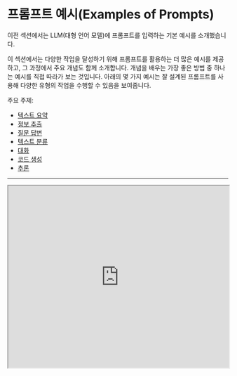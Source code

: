 # 프롬프트 예시(Examples of Prompts)

이전 섹션에서는 LLM(대형 언어 모델)에 프롬프트를 입력하는 기본 예시를 소개했습니다.

이 섹션에서는 다양한 작업을 달성하기 위해 프롬프트를 활용하는 더 많은 예시를 제공하고, 그 과정에서 주요 개념도 함께 소개합니다. 개념을 배우는 가장 좋은 방법 중 하나는 예시를 직접 따라가 보는 것입니다. 아래의 몇 가지 예시는 잘 설계된 프롬프트를 사용해 다양한 유형의 작업을 수행할 수 있음을 보여줍니다.

주요 주제:
- [텍스트 요약](#text-summarization)
- [정보 추출](#information-extraction)
- [질문 답변](#question-answering)
- [텍스트 분류](#text-classification)
- [대화](#conversation)
- [코드 생성](#code-generation)
- [추론](#reasoning)

---

<iframe width="100%"
  height="415px"
  src="https://www.youtube.com/embed/TBhRC4Dath4?si=6nwh0GuYAOv1H6yT" allow="accelerometer; autoplay; clipboard-write; encrypted-media; gyroscope; picture-in-picture"
  allowFullScreen
  />

<Callout type="info" emoji="🎓">
프롬프팅 기법과 예시에 대해 더 배우고 싶다면 새로운 AI 과정을 확인하세요. [지금 참여하기!](https://dair-ai.thinkific.com/)
추가 20% 할인 코드: PROMPTING20
</Callout>

## 텍스트 요약(Text Summarization)
자연어 생성(NLG)에서 표준적인 작업 중 하나는 텍스트 요약입니다. 텍스트 요약은 다양한 방식과 도메인에서 활용될 수 있습니다. 실제로, 언어 모델의 가장 유망한 응용 중 하나는 기사나 개념을 빠르고 읽기 쉬운 요약으로 만들어주는 능력입니다. 프롬프트를 활용한 기본 요약 작업을 시도해봅시다.

예를 들어, 항생제(antibiotics)에 대해 배우고 싶다면 다음과 같이 프롬프트를 작성할 수 있습니다:

*프롬프트:*
```
Explain antibiotics

A:
```

*출력:*
```
Antibiotics are a type of medication used to treat bacterial infections. They work by either killing the bacteria or preventing them from reproducing, allowing the body’s immune system to fight off the infection. Antibiotics are usually taken orally in the form of pills, capsules, or liquid solutions, or sometimes administered intravenously. They are not effective against viral infections, and using them inappropriately can lead to antibiotic resistance.
```

여기서 "A:"는 질문-답변(QA) 프롬프트 형식에서 답변이 뒤따름을 명시적으로 알리는 역할을 합니다. 이 예시에서는 그 유용성이 명확하지 않을 수 있지만, 이후 예시에서 더 자세히 다룹니다. 만약 정보가 너무 많다고 느껴진다면, 한 문장으로 요약하도록 모델에 지시할 수도 있습니다.

*프롬프트:*
```
Antibiotics are a type of medication used to treat bacterial infections. They work by either killing the bacteria or preventing them from reproducing, allowing the body’s immune system to fight off the infection. Antibiotics are usually taken orally in the form of pills, capsules, or liquid solutions, or sometimes administered intravenously. They are not effective against viral infections, and using them inappropriately can lead to antibiotic resistance.

Explain the above in one sentence:
```

*출력:*
```
Antibiotics are medications used to treat bacterial infections by either killing the bacteria or stopping them from reproducing, but they are not effective against viruses and overuse can lead to antibiotic resistance.
```

정확성에 대한 평가는 이후 가이드에서 다루겠지만, 위 예시에서 모델은 단락을 한 문장으로 요약하려고 시도했습니다. 지시를 더 정교하게 할 수도 있지만, 이는 이후 장에서 다룹니다. 잠시 멈추고 직접 실험해보는 것도 좋습니다.

---
## 정보 추출(Information Extraction)
언어 모델은 자연어 생성 및 관련 작업을 위해 훈련되었지만, 분류(classification) 등 다양한 자연어 처리(NLP) 작업도 매우 잘 수행할 수 있습니다.

아래는 주어진 단락에서 정보를 추출하는 프롬프트 예시입니다.

*프롬프트:*
```
Author-contribution statements and acknowledgements in research papers should state clearly and specifically whether, and to what extent, the authors used AI technologies such as ChatGPT in the preparation of their manuscript and analysis. They should also indicate which LLMs were used. This will alert editors and reviewers to scrutinize manuscripts more carefully for potential biases, inaccuracies and improper source crediting. Likewise, scientific journals should be transparent about their use of LLMs, for example when selecting submitted manuscripts.

Mention the large language model based product mentioned in the paragraph above:
```

*출력:*
```
The large language model based product mentioned in the paragraph above is ChatGPT.
```

더 나은 결과를 얻을 수 있는 다양한 방법이 있지만, 이미 매우 유용한 결과입니다.

이제 모델에 단순히 무엇을 하라고 지시함으로써 다양한 작업을 수행할 수 있다는 것이 명확해졌을 것입니다. 이는 AI 제품 개발자들이 강력한 제품과 경험을 구축하는 데 이미 활용하고 있는 강력한 기능입니다.

단락 출처: [ChatGPT: five priorities for research](https://www.nature.com/articles/d41586-023-00288-7)

---
## 질문 답변(Question Answering)
모델이 구체적인 답변을 하도록 하려면 프롬프트의 형식을 개선하는 것이 좋습니다. 앞서 다룬 것처럼, 프롬프트는 지침, 컨텍스트, 입력, 출력 표시자를 조합하여 더 나은 결과를 얻을 수 있습니다. 이러한 요소들이 필수는 아니지만, 지침이 구체적일수록 더 좋은 결과를 얻을 수 있습니다. 아래는 더 구조화된 프롬프트 예시입니다.

*프롬프트:*
```
Answer the question based on the context below. Keep the answer short and concise. Respond "Unsure about answer" if not sure about the answer.

Context: Teplizumab traces its roots to a New Jersey drug company called Ortho Pharmaceutical. There, scientists generated an early version of the antibody, dubbed OKT3. Originally sourced from mice, the molecule was able to bind to the surface of T cells and limit their cell-killing potential. In 1986, it was approved to help prevent organ rejection after kidney transplants, making it the first therapeutic antibody allowed for human use.

Question: What was OKT3 originally sourced from?

Answer:
```

*출력:*
```
Mice.
```

컨텍스트 출처: [Nature](https://www.nature.com/articles/d41586-023-00400-x)

---

## 텍스트 분류(Text Classification)
지금까지는 간단한 지시만으로 작업을 수행했습니다. 프롬프트 엔지니어로서 더 나은 지시를 제공하는 능력을 키워야 합니다. 하지만 그것만으로는 충분하지 않은 어려운 사례도 있습니다. 이럴 때는 컨텍스트와 프롬프트에 사용할 수 있는 다양한 요소를 더 고민해야 합니다. 추가로 제공할 수 있는 요소로는 `입력 데이터`나 `예시`가 있습니다.

예시를 통해 텍스트 분류 작업을 시연해보겠습니다.

*프롬프트:*
```
Classify the text into neutral, negative or positive. 

Text: I think the food was okay. 
Sentiment:
```

*출력:*
```
Neutral
```

텍스트를 분류하라는 지시를 주었고, 모델은 'Neutral'이라고 응답했습니다. 맞는 답이지만, 만약 정확히 'neutral'이라는 소문자 레이블을 원한다면 어떻게 해야 할까요? 다양한 방법이 있지만, 여기서는 예시를 추가하여 원하는 동작을 명확히 지정할 수 있습니다. 다시 시도해봅시다:

*프롬프트:*
```
Classify the text into neutral, negative or positive. 

Text: I think the vacation is okay.
Sentiment: neutral 

Text: I think the food was okay. 
Sentiment:
```

*출력:*
```
neutral
```

이번에는 모델이 원하는 대로 'neutral'을 반환했습니다. 예시를 추가하니 출력이 더 구체적으로 맞춰졌음을 알 수 있습니다.

구체성이 왜 중요한지 강조하기 위해 아래 예시를 살펴보세요:

*프롬프트:*
```
Classify the text into nutral, negative or positive. 

Text: I think the vacation is okay.
Sentiment:
```

*출력:*
```
Neutral
```

여기서 문제는 무엇일까요? 힌트: 'nutral'이라는 잘못된 레이블은 모델이 완전히 무시하고, 대신 'Neutral'을 출력합니다. 모델이 해당 레이블에 편향되어 있기 때문입니다. 만약 정말로 'nutral'을 원한다면 어떻게 해야 할까요? 레이블에 대한 설명을 추가하거나 더 많은 예시를 추가해볼 수 있습니다. 자세한 아이디어는 다음 섹션에서 다룹니다.

---

## 대화(Conversation)
프롬프트 엔지니어링으로 달성할 수 있는 더 흥미로운 것 중 하나는 LLM 시스템의 행동, 의도, 정체성을 지시하는 것입니다. 이는 고객 서비스 챗봇과 같은 대화형 시스템을 구축할 때 특히 유용합니다.

예를 들어, 질문에 대해 더 기술적이고 과학적인 답변을 생성하는 대화형 시스템을 만들어봅시다. 지시를 통해 어떻게 행동해야 하는지 명확히 전달하는 점에 주목하세요. 이를 *역할 프롬프팅(role prompting)*이라고도 합니다.

*프롬프트:*
```
The following is a conversation with an AI research assistant. The assistant tone is technical and scientific.

Human: Hello, who are you?
AI: Greeting! I am an AI research assistant. How can I help you today?
Human: Can you tell me about the creation of blackholes?
AI:
```

*출력:*
```
Sure! Black holes are regions of spacetime where the gravitational force is so strong that nothing, not even light, can escape from it. They are created when a very massive star dies and its core collapses in on itself, forming a singularity of infinite density. The intense gravity of the singularity pulls in all the matter and radiation around it, creating the black hole.
```

AI 리서치 어시스턴트가 너무 기술적으로 들리나요? 이번에는 더 쉽게 이해할 수 있도록 시스템에 지시해봅시다.

*프롬프트:*
```
The following is a conversation with an AI research assistant. The assistant answers should be easy to understand even by primary school students.

Human: Hello, who are you?
AI: Greeting! I am an AI research assistant. How can I help you today?
Human: Can you tell me about the creation of black holes?
AI: 
```

*출력:*
```
Sure! Black holes are created when a very massive star runs out of fuel and collapses in on itself. The gravity of the star is so strong that nothing, not even light, can escape its pull. This creates a point in space-time with an intense gravitational force called a black hole.
```

진전이 있었습니다. 더 많은 예시를 추가하면 결과가 더 좋아질 수 있습니다.

---

## 코드 생성(Code Generation)
LLM이 매우 효과적으로 활용되는 분야 중 하나는 코드 생성입니다. Copilot이 대표적인 예시입니다. 영리한 프롬프트로 수행할 수 있는 코드 생성 작업은 매우 다양합니다. 아래 몇 가지 예시를 살펴봅시다.

먼저, 사용자에게 이름을 묻고 인사하는 간단한 프로그램을 시도해봅시다.

*프롬프트:*
```
/*
Ask the user for their name and say "Hello"
*/
```

*출력:*
```
let name = prompt("What is your name?");
console.log(`Hello, ${name}!`);
```

사용할 언어를 명시하지 않아도 동작합니다.

조금 더 복잡한 예시로 넘어가봅시다. 아래 예시는 프롬프트를 조금 더 정교하게 설계하면 LLM이 얼마나 강력해질 수 있는지 보여줍니다.

*프롬프트:*
```
"""
Table departments, columns = [DepartmentId, DepartmentName]
Table students, columns = [DepartmentId, StudentId, StudentName]
Create a MySQL query for all students in the Computer Science Department
"""
```

*출력:*
```
SELECT StudentId, StudentName 
FROM students 
WHERE DepartmentId IN (SELECT DepartmentId FROM departments WHERE DepartmentName = 'Computer Science');
```

매우 인상적입니다. 이 경우, 데이터베이스 스키마에 대한 정보를 제공하고 유효한 MySQL 쿼리를 생성하도록 요청했습니다.

---

## 추론(Reasoning)
오늘날 LLM에게 가장 어려운 작업 중 하나는 일종의 추론(reasoning)을 요구하는 작업입니다. 추론은 LLM에서 복잡한 응용이 등장할 수 있기 때문에 매우 흥미로운 분야입니다.

수학적 능력이 필요한 작업에서 일부 개선이 이루어졌지만, 현재 LLM은 여전히 추론 작업에 어려움을 겪으므로 더 고급 프롬프트 엔지니어링 기법이 필요합니다. 다음 가이드에서 이러한 고급 기법을 다룰 예정입니다. 지금은 산술 능력을 보여주는 몇 가지 기본 예시만 살펴봅니다.

*프롬프트:*
```
What is 9,000 * 9,000?
```

*출력:*
```
81,000,000
```

조금 더 어려운 문제를 시도해봅시다.

*프롬프트:*
```
The odd numbers in this group add up to an even number: 15, 32, 5, 13, 82, 7, 1. 

A: 
```

*출력:*
```
No, the odd numbers in this group add up to an odd number: 119.
```

틀렸네요! 프롬프트를 개선해봅시다.

*프롬프트:*
```
The odd numbers in this group add up to an even number: 15, 32, 5, 13, 82, 7, 1. 

Solve by breaking the problem into steps. First, identify the odd numbers, add them, and indicate whether the result is odd or even. 
```

*출력:*
```
Odd numbers: 15, 5, 13, 7, 1
Sum: 41 
41 is an odd number.
```

훨씬 낫죠? 참고로, 이 작업을 여러 번 시도하면 모델이 가끔 실패하기도 합니다. 더 나은 지시와 예시를 제공하면 더 정확한 결과를 얻을 수 있습니다.

다음 섹션에서는 이러한 작업과 더 어려운 작업의 성능을 개선하기 위한 고급 프롬프트 엔지니어링 개념과 기법을 다룰 예정입니다.

## 노트북(Notebook)

위의 프롬프트를 Python으로 실습해보고 싶다면, OpenAI 모델을 활용해 프롬프트를 테스트할 수 있는 노트북을 준비했습니다.

- [프롬프트 엔지니어링 시작하기 노트북](https://github.com/dair-ai/Prompt-Engineering-Guide/blob/main/notebooks/pe-lecture.ipynb)
